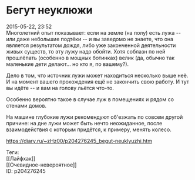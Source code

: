 Бегут неуклюжи
===============

   
 2015-05-22, 23:52   
  Многолетний опыт показывает: если на земле (на полу) есть лужа -- или даже небольшие подтёки -- и вы заведомо не знаете, что она является результатом дождя, либо уже законченной деятельности живых существ, то эту лужу надо обойти. Хотя соблазн по ней прошлёпать (особенно в мощных ботинках) велик (да, обычно так маленькие дети делают... но кто я, по вашему?).   
   
 Дело в том, что источник лужи может находиться несколько выше неё. И на момент вашего прохождения ещё не закончить свою работу. И тут вы идёте -- и вам на голову льётся что-то.   
   
 Особенно вероятно такое в случае луж в помещениях и рядом со стенами домов.   
   
 На машине глубокие лужи рекомендуют об'езжать по совсем другой причине: на дне лужи может быть нечто неожиданное, после взаимодействия с которым придётся, к примеру, менять колесо.   
    
 <https://diary.ru/~zHz00/p204276245_begut-neuklyuzhi.htm>   
   
 Теги:   
 [[Лайфхак]]   
 [[Очевидное-невероятное]]   
 ID: p204276245